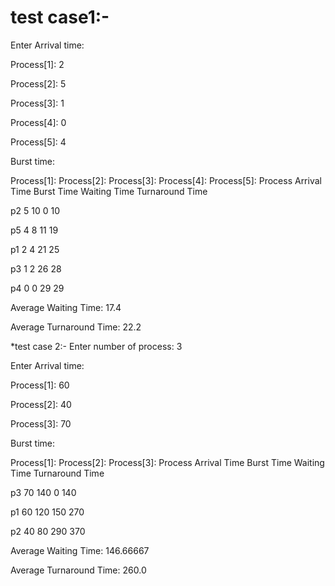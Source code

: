 # test case1:-
Enter Arrival time:

Process[1]: 2

Process[2]: 5

Process[3]: 1

Process[4]: 0

Process[5]: 4

 Burst time:

Process[1]:
Process[2]:
Process[3]:
Process[4]:
Process[5]:
Process  Arrival Time    Burst Time     Waiting Time    Turnaround Time

 p2             5                          10                       0               10

 p5             4                           8                       11              19

 p1             2                           4                        21              25

 p3             1                          2                        26              28

 p4             0                          0                        29              29


Average Waiting Time: 17.4

Average Turnaround Time: 22.2


*test case 2:-
Enter number of process: 3

Enter Arrival time:

Process[1]: 60

Process[2]: 40

Process[3]: 70

 Burst time:

Process[1]:
Process[2]:
Process[3]:
Process  Arrival Time    Burst Time     Waiting Time    Turnaround Time

 p3             70               140             0               140

 p1             60               120             150             270

 p2             40               80              290             370


Average Waiting Time: 146.66667

Average Turnaround Time: 260.0

